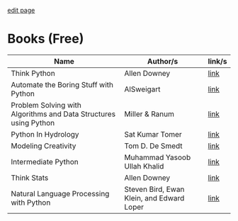 
[edit page](https://github.com/pymug/pymug/blob/master/docs/data/resources.md)

# Books (Free)

| Name | Author/s | link/s |
|---|---|---|
| Think Python | Allen Downey | [link](http://greenteapress.com/thinkpython2/html/index.html)
| Automate the Boring Stuff with Python | AlSweigart | [link](https://automatetheboringstuff.com) |
| Problem Solving with Algorithms and Data Structures using Python | Miller & Ranum | [link](https://runestone.academy/runestone/books/published/pythonds/index.html) |
| Python In Hydrology | Sat Kumar Tomer | [link](http://www.greenteapress.com/pythonhydro/pythonhydro.pdf) |
| Modeling Creativity | Tom D. De Smedt | [link](https://www.clips.uantwerpen.be/sites/default/files/modeling-creativity.pdf) |
| Intermediate Python | Muhammad Yasoob Ullah Khalid | [link](https://buildmedia.readthedocs.org/media/pdf/intermediatepythongithubio/latest/intermediatepythongithubio.pdf) |
| Think Stats | Allen Downey | [link](http://greenteapress.com/thinkstats2/thinkstats2.pdf) |
| Natural Language Processing with Python | Steven Bird, Ewan Klein, and Edward Loper | [link](http://www.nltk.org/book/) |